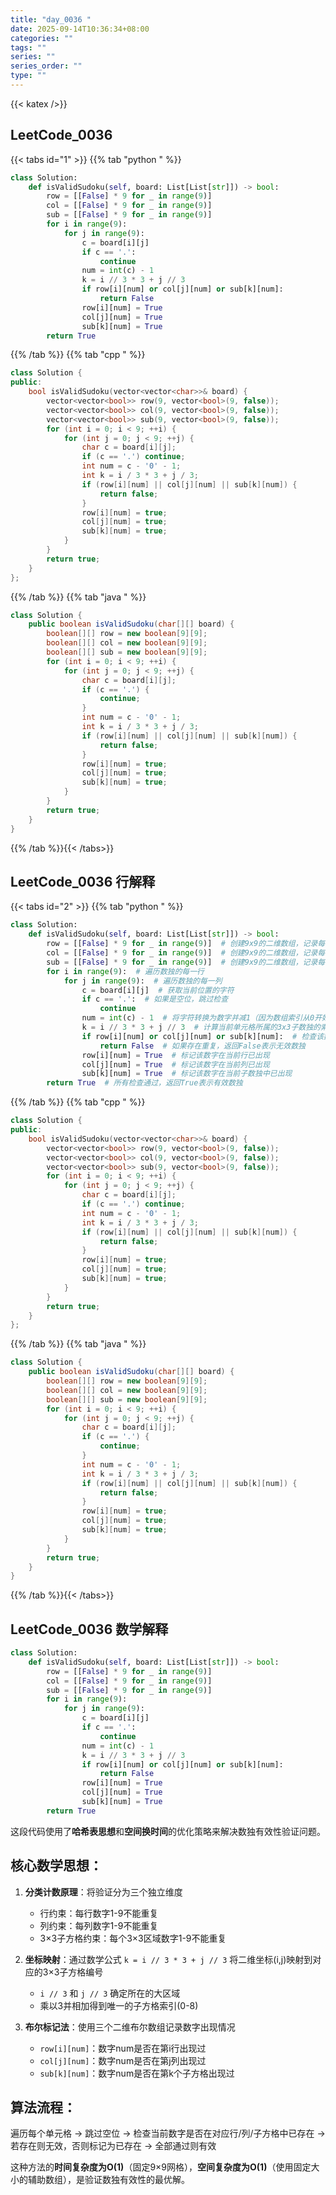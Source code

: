 ```yaml
---
title: "day_0036 "
date: 2025-09-14T10:36:34+08:00
categories: ""
tags: ""
series: ""
series_order: ""
type: ""
---
```


{{< katex />}}


## LeetCode_0036 

{{< tabs id="1" >}}
{{% tab "python " %}}

```python 
class Solution:
    def isValidSudoku(self, board: List[List[str]]) -> bool:
        row = [[False] * 9 for _ in range(9)]
        col = [[False] * 9 for _ in range(9)]
        sub = [[False] * 9 for _ in range(9)]
        for i in range(9):
            for j in range(9):
                c = board[i][j]
                if c == '.':
                    continue
                num = int(c) - 1
                k = i // 3 * 3 + j // 3
                if row[i][num] or col[j][num] or sub[k][num]:
                    return False
                row[i][num] = True
                col[j][num] = True
                sub[k][num] = True
        return True 
```

{{% /tab %}}
{{% tab "cpp " %}}

```cpp 
class Solution {
public:
    bool isValidSudoku(vector<vector<char>>& board) {
        vector<vector<bool>> row(9, vector<bool>(9, false));
        vector<vector<bool>> col(9, vector<bool>(9, false));
        vector<vector<bool>> sub(9, vector<bool>(9, false));
        for (int i = 0; i < 9; ++i) {
            for (int j = 0; j < 9; ++j) {
                char c = board[i][j];
                if (c == '.') continue;
                int num = c - '0' - 1;
                int k = i / 3 * 3 + j / 3;
                if (row[i][num] || col[j][num] || sub[k][num]) {
                    return false;
                }
                row[i][num] = true;
                col[j][num] = true;
                sub[k][num] = true;
            }
        }
        return true;
    }
}; 
```

{{% /tab %}}
{{% tab "java " %}}

```java 
class Solution {
    public boolean isValidSudoku(char[][] board) {
        boolean[][] row = new boolean[9][9];
        boolean[][] col = new boolean[9][9];
        boolean[][] sub = new boolean[9][9];
        for (int i = 0; i < 9; ++i) {
            for (int j = 0; j < 9; ++j) {
                char c = board[i][j];
                if (c == '.') {
                    continue;
                }
                int num = c - '0' - 1;
                int k = i / 3 * 3 + j / 3;
                if (row[i][num] || col[j][num] || sub[k][num]) {
                    return false;
                }
                row[i][num] = true;
                col[j][num] = true;
                sub[k][num] = true;
            }
        }
        return true;
    }
} 
```

{{% /tab %}}{{< /tabs>}}

## LeetCode_0036  行解释

{{< tabs id="2" >}}
{{% tab "python " %}}

```python
class Solution:
    def isValidSudoku(self, board: List[List[str]]) -> bool:
        row = [[False] * 9 for _ in range(9)]  # 创建9x9的二维数组，记录每行数字出现情况
        col = [[False] * 9 for _ in range(9)]  # 创建9x9的二维数组，记录每列数字出现情况
        sub = [[False] * 9 for _ in range(9)]  # 创建9x9的二维数组，记录每个3x3子数独数字出现情况
        for i in range(9):  # 遍历数独的每一行
            for j in range(9):  # 遍历数独的每一列
                c = board[i][j]  # 获取当前位置的字符
                if c == '.':  # 如果是空位，跳过检查
                    continue
                num = int(c) - 1  # 将字符转换为数字并减1（因为数组索引从0开始）
                k = i // 3 * 3 + j // 3  # 计算当前单元格所属的3x3子数独的索引
                if row[i][num] or col[j][num] or sub[k][num]:  # 检查该数字是否在当前行、列或子数独中已存在
                    return False  # 如果存在重复，返回False表示无效数独
                row[i][num] = True  # 标记该数字在当前行已出现
                col[j][num] = True  # 标记该数字在当前列已出现
                sub[k][num] = True  # 标记该数字在当前子数独中已出现
        return True  # 所有检查通过，返回True表示有效数独
```

{{% /tab %}}
{{% tab "cpp " %}}

```cpp 
class Solution {
public:
    bool isValidSudoku(vector<vector<char>>& board) {
        vector<vector<bool>> row(9, vector<bool>(9, false));
        vector<vector<bool>> col(9, vector<bool>(9, false));
        vector<vector<bool>> sub(9, vector<bool>(9, false));
        for (int i = 0; i < 9; ++i) {
            for (int j = 0; j < 9; ++j) {
                char c = board[i][j];
                if (c == '.') continue;
                int num = c - '0' - 1;
                int k = i / 3 * 3 + j / 3;
                if (row[i][num] || col[j][num] || sub[k][num]) {
                    return false;
                }
                row[i][num] = true;
                col[j][num] = true;
                sub[k][num] = true;
            }
        }
        return true;
    }
}; 
```

{{% /tab %}}
{{% tab "java " %}}

```java 
class Solution {
    public boolean isValidSudoku(char[][] board) {
        boolean[][] row = new boolean[9][9];
        boolean[][] col = new boolean[9][9];
        boolean[][] sub = new boolean[9][9];
        for (int i = 0; i < 9; ++i) {
            for (int j = 0; j < 9; ++j) {
                char c = board[i][j];
                if (c == '.') {
                    continue;
                }
                int num = c - '0' - 1;
                int k = i / 3 * 3 + j / 3;
                if (row[i][num] || col[j][num] || sub[k][num]) {
                    return false;
                }
                row[i][num] = true;
                col[j][num] = true;
                sub[k][num] = true;
            }
        }
        return true;
    }
} 
```

{{% /tab %}}{{< /tabs>}}

## LeetCode_0036  数学解释

```python 
class Solution:
    def isValidSudoku(self, board: List[List[str]]) -> bool:
        row = [[False] * 9 for _ in range(9)]
        col = [[False] * 9 for _ in range(9)]
        sub = [[False] * 9 for _ in range(9)]
        for i in range(9):
            for j in range(9):
                c = board[i][j]
                if c == '.':
                    continue
                num = int(c) - 1
                k = i // 3 * 3 + j // 3
                if row[i][num] or col[j][num] or sub[k][num]:
                    return False
                row[i][num] = True
                col[j][num] = True
                sub[k][num] = True
        return True 
```


这段代码使用了**哈希表思想**和**空间换时间**的优化策略来解决数独有效性验证问题。

## 核心数学思想：

1. **分类计数原理**：将验证分为三个独立维度
   - 行约束：每行数字1-9不能重复
   - 列约束：每列数字1-9不能重复  
   - 3×3子方格约束：每个3×3区域数字1-9不能重复

2. **坐标映射**：通过数学公式 `k = i // 3 * 3 + j // 3` 将二维坐标(i,j)映射到对应的3×3子方格编号
   - `i // 3` 和 `j // 3` 确定所在的大区域
   - 乘以3并相加得到唯一的子方格索引(0-8)

3. **布尔标记法**：使用三个二维布尔数组记录数字出现情况
   - `row[i][num]`：数字num是否在第i行出现过
   - `col[j][num]`：数字num是否在第j列出现过
   - `sub[k][num]`：数字num是否在第k个子方格出现过

## 算法流程：
遍历每个单元格 → 跳过空位 → 检查当前数字是否在对应行/列/子方格中已存在 → 若存在则无效，否则标记为已存在 → 全部通过则有效

这种方法的**时间复杂度为O(1)**（固定9×9网格），**空间复杂度为O(1)**（使用固定大小的辅助数组），是验证数独有效性的最优解。

